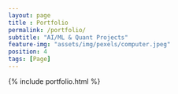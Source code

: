 ```yaml
--- 
layout: page
title : Portfolio 
permalink: /portfolio/
subtitle: "AI/ML & Quant Projects" 
feature-img: "assets/img/pexels/computer.jpeg"
position: 4
tags: [Page]
---
```


{% include portfolio.html %}
